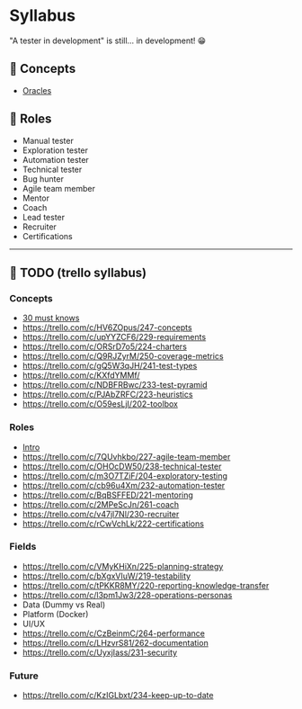 # Syllabus

"A tester in development" is still… in development! 😁

## 🚧 Concepts

- [Oracles](concepts/oracles.md)

## 🚧 Roles

- Manual tester
- Exploration tester
- Automation tester
- Technical tester
- Bug hunter
- Agile team member
- Mentor
- Coach
- Lead tester
- Recruiter
- Certifications

--------------

## 🤔 TODO (trello syllabus)

### Concepts

- [30 must knows](https://dojo.ministryoftesting.com/lessons/30-things-every-new-software-tester-should-learn)
- https://trello.com/c/HV6ZOpus/247-concepts
- https://trello.com/c/upYYZCF6/229-requirements
- https://trello.com/c/ORSrD7o5/224-charters
- https://trello.com/c/Q9RJZyrM/250-coverage-metrics
- https://trello.com/c/gQ5W3qJH/241-test-types
- https://trello.com/c/KXfdYMMf/
- https://trello.com/c/NDBFRBwc/233-test-pyramid
- https://trello.com/c/PJAbZRFC/223-heuristics
- https://trello.com/c/O59esLjI/202-toolbox

### Roles

- [Intro](http://katrinatester.blogspot.pt/2017/04/introducing-testers-to-developers.html)
- https://trello.com/c/7QUvhkbo/227-agile-team-member
- https://trello.com/c/OHOcDW50/238-technical-tester
- https://trello.com/c/m3O7TZiF/204-exploratory-testing
- https://trello.com/c/cb96u4Xm/232-automation-tester
- https://trello.com/c/BqBSFFED/221-mentoring
- https://trello.com/c/2MPeScJn/261-coach
- https://trello.com/c/v47jl7Nl/230-recruiter
- https://trello.com/c/rCwVchLk/222-certifications

### Fields

- https://trello.com/c/VMyKHiXn/225-planning-strategy
- https://trello.com/c/bXgxVIuW/219-testability
- https://trello.com/c/tPKKR8MY/220-reporting-knowledge-transfer
- https://trello.com/c/l3pm1Jw3/228-operations-personas
- Data (Dummy vs Real)
- Platform (Docker)
- UI/UX
- https://trello.com/c/CzBeinmC/264-performance
- https://trello.com/c/LHzvrS81/262-documentation
- https://trello.com/c/UyxjIass/231-security

### Future

- https://trello.com/c/KzIGLbxt/234-keep-up-to-date
